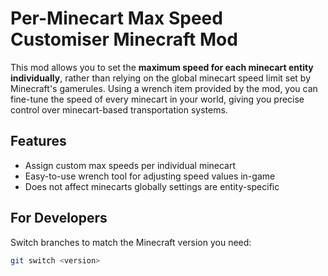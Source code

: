 # Per-Minecart Max Speed Customiser Minecraft Mod

This mod allows you to set the **maximum speed for each minecart entity individually**, rather than relying on the global minecart speed limit set by Minecraft's gamerules. Using a wrench item provided by the mod, you can fine-tune the speed of every minecart in your world, giving you precise control over minecart-based transportation systems.

## Features

- Assign custom max speeds per individual minecart
- Easy-to-use wrench tool for adjusting speed values in-game
- Does not affect minecarts globally settings are entity-specific

## For Developers

Switch branches to match the Minecraft version you need:

```bash
git switch <version>
